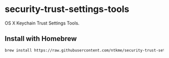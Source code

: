# security-trust-settings-tools

OS X Keychain Trust Settings Tools.

## Install with Homebrew

``` sh
brew install https://raw.githubusercontent.com/ntkme/security-trust-settings-tools/homebrew/security-trust-settings-tools.rb
```
